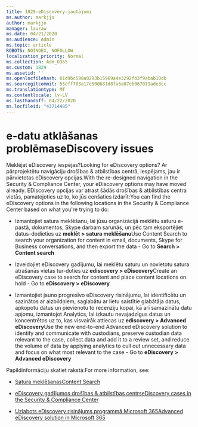 ```yaml
---
title: 1829-eDiscovery-jautājumi
ms.author: markjjo
author: markjjo
manager: lauraw
ms.date: 04/21/2020
ms.audience: Admin
ms.topic: article
ROBOTS: NOINDEX, NOFOLLOW
localization_priority: Normal
ms.collection: Adm_O365
ms.custom: 1829
ms.assetid: ''
ms.openlocfilehash: 01d9bc598a0293b15969a4e3292fb3f9abab10db
ms.sourcegitcommit: 55eff703a17e500681d8fa6a87eb067019ade3cc
ms.translationtype: MT
ms.contentlocale: lv-LV
ms.lasthandoff: 04/22/2020
ms.locfileid: "43714485"
---
```

# <a name="ediscovery-issues"></a><span data-ttu-id="7017b-102">e-datu atklāšanas problēmas</span><span class="sxs-lookup"><span data-stu-id="7017b-102">eDiscovery issues</span></span>

<span data-ttu-id="7017b-103">Meklējat eDiscovery iespējas?</span><span class="sxs-lookup"><span data-stu-id="7017b-103">Looking for eDiscovery options?</span></span> <span data-ttu-id="7017b-104">Ar pārprojektētu navigāciju drošības & atbilstības centrā, iespējams, jau ir pārvietotas eDiscovery opcijas.</span><span class="sxs-lookup"><span data-stu-id="7017b-104">With the re-designed navigation in the Security & Compliance Center, your eDiscovery options may have moved already.</span></span>  <span data-ttu-id="7017b-105">EDiscovery opcijas var atrast šādās drošības & atbilstības centra vietās, pamatojoties uz to, ko jūs cenšaties izdarīt:</span><span class="sxs-lookup"><span data-stu-id="7017b-105">You can find the eDiscovery options in the following locations in the Security & Compliance Center based on what you're trying to do:</span></span>

- <span data-ttu-id="7017b-106">Izmantojiet satura meklēšanu, lai jūsu organizācijā meklētu saturu e-pastā, dokumentos, Skype darbam sarunās, un pēc tam eksportējiet datus-dodieties uz **meklēt > satura meklēšanu**</span><span class="sxs-lookup"><span data-stu-id="7017b-106">Use Content Search to search your organization for content in email, documents, Skype for Business conversations, and then export the data - Go to **Search > Content search**</span></span>

- <span data-ttu-id="7017b-107">Izveidojiet eDiscovery gadījumu, lai meklētu saturu un novietotu satura atrašanās vietas tur-doties uz **ediscovery > eDiscovery**</span><span class="sxs-lookup"><span data-stu-id="7017b-107">Create an eDiscovery case to search for content and place content locations on hold - Go to **eDiscovery > eDiscovery**</span></span>

- <span data-ttu-id="7017b-108">Izmantojiet jauno progresīvo eDiscovery risinājumu, lai identificētu un sazinātos ar aizbildņiem, saglabātu ar lietu saistītie glabātāja datus, apkopotu datus un pievienotu to recenziju kopai, kā arī samazinātu datu apjomu, izmantojot Analytics, lai izkautu nevajadzīgus datus un koncentrētos uz to, kas visvairāk attiecas uz **ediscovery > Advanced eDiscovery**</span><span class="sxs-lookup"><span data-stu-id="7017b-108">Use the new end-to-end Advanced eDiscovery solution to identify and communicate with custodians, preserve custodian data relevant to the case, collect data and add it to a review set, and reduce the volume of data by applying analytics to cull out unnecessary data and focus on what most relevant to the case -  Go to **eDiscovery > Advanced eDiscovery**</span></span>

<span data-ttu-id="7017b-109">Papildinformāciju skatiet rakstā:</span><span class="sxs-lookup"><span data-stu-id="7017b-109">For more information, see:</span></span>

- [<span data-ttu-id="7017b-110">Satura meklēšanas</span><span class="sxs-lookup"><span data-stu-id="7017b-110">Content Search</span></span>](https://docs.microsoft.com/office365/securitycompliance/content-search)

- [<span data-ttu-id="7017b-111">eDiscovery gadījumos drošības & atbilstības centrs</span><span class="sxs-lookup"><span data-stu-id="7017b-111">eDiscovery cases in the Security & Compliance Center</span></span>](https://docs.microsoft.com/office365/securitycompliance/ediscovery-cases)

- [<span data-ttu-id="7017b-112">Uzlabots eDiscovery risinājums programmā Microsoft 365</span><span class="sxs-lookup"><span data-stu-id="7017b-112">Advanced eDiscovery solution in Microsoft 365</span></span>](https://docs.microsoft.com/office365/securitycompliance/compliance20/overview-ediscovery-20)

